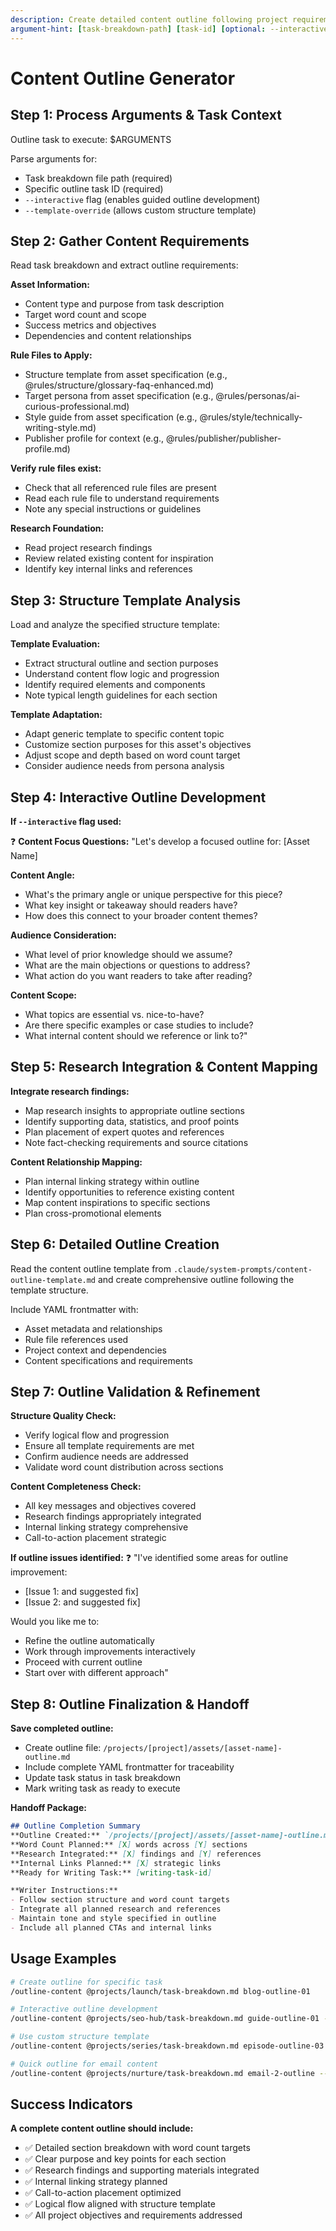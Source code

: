 ```yaml
---
description: Create detailed content outline following project requirements
argument-hint: [task-breakdown-path] [task-id] [optional: --interactive] [optional: --template-override]
---
```


# Content Outline Generator

## Step 1: Process Arguments & Task Context
Outline task to execute: $ARGUMENTS

Parse arguments for:
- Task breakdown file path (required)
- Specific outline task ID (required)
- `--interactive` flag (enables guided outline development)
- `--template-override` (allows custom structure template)

## Step 2: Gather Content Requirements
Read task breakdown and extract outline requirements:

**Asset Information:**
- Content type and purpose from task description
- Target word count and scope
- Success metrics and objectives
- Dependencies and content relationships

**Rule Files to Apply:**
- Structure template from asset specification (e.g., @rules/structure/glossary-faq-enhanced.md)
- Target persona from asset specification (e.g., @rules/personas/ai-curious-professional.md)
- Style guide from asset specification (e.g., @rules/style/technically-writing-style.md)
- Publisher profile for context (e.g., @rules/publisher/publisher-profile.md)

**Verify rule files exist:**
- Check that all referenced rule files are present
- Read each rule file to understand requirements
- Note any special instructions or guidelines

**Research Foundation:**
- Read project research findings
- Review related existing content for inspiration
- Identify key internal links and references

## Step 3: Structure Template Analysis
Load and analyze the specified structure template:

**Template Evaluation:**
- Extract structural outline and section purposes
- Understand content flow logic and progression
- Identify required elements and components
- Note typical length guidelines for each section

**Template Adaptation:**
- Adapt generic template to specific content topic
- Customize section purposes for this asset's objectives
- Adjust scope and depth based on word count target
- Consider audience needs from persona analysis

## Step 4: Interactive Outline Development
**If `--interactive` flag used:**

❓ **Content Focus Questions:**
"Let's develop a focused outline for: [Asset Name]

**Content Angle:**
- What's the primary angle or unique perspective for this piece?
- What key insight or takeaway should readers have?
- How does this connect to your broader content themes?

**Audience Consideration:**
- What level of prior knowledge should we assume?
- What are the main objections or questions to address?
- What action do you want readers to take after reading?

**Content Scope:**
- What topics are essential vs. nice-to-have?
- Are there specific examples or case studies to include?
- What internal content should we reference or link to?"

## Step 5: Research Integration & Content Mapping
**Integrate research findings:**
- Map research insights to appropriate outline sections
- Identify supporting data, statistics, and proof points
- Plan placement of expert quotes and references
- Note fact-checking requirements and source citations

**Content Relationship Mapping:**
- Plan internal linking strategy within outline
- Identify opportunities to reference existing content
- Map content inspirations to specific sections
- Plan cross-promotional elements

## Step 6: Detailed Outline Creation
Read the content outline template from `.claude/system-prompts/content-outline-template.md` and create comprehensive outline following the template structure.

Include YAML frontmatter with:
- Asset metadata and relationships
- Rule file references used
- Project context and dependencies
- Content specifications and requirements

## Step 7: Outline Validation & Refinement
**Structure Quality Check:**
- Verify logical flow and progression
- Ensure all template requirements are met
- Confirm audience needs are addressed
- Validate word count distribution across sections

**Content Completeness Check:**
- All key messages and objectives covered
- Research findings appropriately integrated
- Internal linking strategy comprehensive
- Call-to-action placement strategic

**If outline issues identified:**
❓ "I've identified some areas for outline improvement:
- [Issue 1: and suggested fix]
- [Issue 2: and suggested fix]

Would you like me to:
- Refine the outline automatically
- Work through improvements interactively
- Proceed with current outline
- Start over with different approach"

## Step 8: Outline Finalization & Handoff
**Save completed outline:**
- Create outline file: `/projects/[project]/assets/[asset-name]-outline.md`
- Include complete YAML frontmatter for traceability
- Update task status in task breakdown
- Mark writing task as ready to execute

**Handoff Package:**
```markdown
## Outline Completion Summary
**Outline Created:** `/projects/[project]/assets/[asset-name]-outline.md`
**Word Count Planned:** [X] words across [Y] sections
**Research Integrated:** [X] findings and [Y] references
**Internal Links Planned:** [X] strategic links
**Ready for Writing Task:** [writing-task-id]

**Writer Instructions:**
- Follow section structure and word count targets
- Integrate all planned research and references
- Maintain tone and style specified in outline
- Include all planned CTAs and internal links
```

## Usage Examples

```bash
# Create outline for specific task
/outline-content @projects/launch/task-breakdown.md blog-outline-01

# Interactive outline development
/outline-content @projects/seo-hub/task-breakdown.md guide-outline-01 --interactive

# Use custom structure template
/outline-content @projects/series/task-breakdown.md episode-outline-03 --template-override tutorial-deep-dive

# Quick outline for email content
/outline-content @projects/nurture/task-breakdown.md email-2-outline --interactive
```

## Success Indicators
**A complete content outline should include:**
- ✅ Detailed section breakdown with word count targets
- ✅ Clear purpose and key points for each section
- ✅ Research findings and supporting materials integrated
- ✅ Internal linking strategy planned
- ✅ Call-to-action placement optimized
- ✅ Logical flow aligned with structure template
- ✅ All project objectives and requirements addressed
